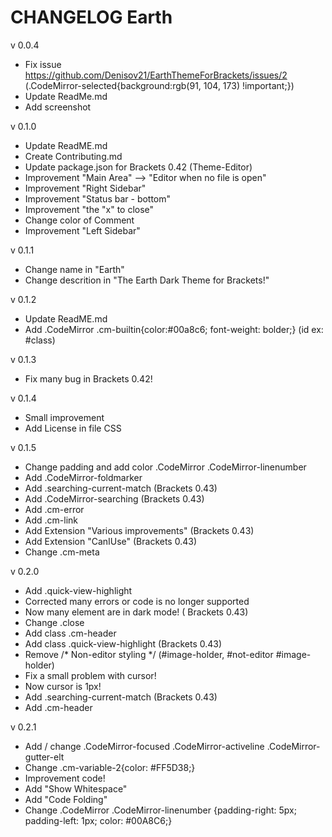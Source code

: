 # CHANGELOG Earth

v 0.0.4

* Fix issue https://github.com/Denisov21/EarthThemeForBrackets/issues/2 (.CodeMirror-selected{background:rgb(91, 104, 173) !important;})
* Update ReadMe.md 
* Add screenshot

v 0.1.0

* Update ReadME.md
* Create Contributing.md
* Update package.json for Brackets 0.42 (Theme-Editor)
* Improvement "Main Area" --> "Editor when no file is open"
* Improvement "Right Sidebar"
* Improvement "Status bar - bottom"
* Improvement "the "x" to close"
* Change color of Comment
* Improvement "Left Sidebar"

v 0.1.1

* Change name in "Earth"
* Change descrition in "The Earth Dark Theme for Brackets!"

v 0.1.2

* Update ReadME.md
* Add .CodeMirror .cm-builtin{color:#00a8c6; font-weight: bolder;} (id ex: #class)

v 0.1.3

* Fix many bug in Brackets 0.42!

v 0.1.4

* Small improvement
* Add License in file CSS

v 0.1.5

* Change padding  and add color .CodeMirror .CodeMirror-linenumber
* Add .CodeMirror-foldmarker
* Add .searching-current-match (Brackets 0.43)
* Add .CodeMirror-searching (Brackets 0.43)
* Add .cm-error
* Add .cm-link
* Add Extension "Various improvements" (Brackets 0.43)
* Add Extension "CanIUse" (Brackets 0.43)
* Change .cm-meta

v 0.2.0

* Add .quick-view-highlight
* Corrected many errors or code is no longer supported
* Now many element are in dark mode! ( Brackets 0.43)
* Change .close
* Add class .cm-header
* Add class .quick-view-highlight (Brackets 0.43)
* Remove /* Non-editor styling */ (#image-holder, #not-editor #image-holder) 
* Fix a small problem with cursor!
* Now cursor is 1px!
* Add .searching-current-match (Brackets 0.43)
* Add .cm-header

v 0.2.1

* Add / change .CodeMirror-focused .CodeMirror-activeline .CodeMirror-gutter-elt 
* Change .cm-variable-2{color: #FF5D38;}
* Improvement code!
* Add "Show Whitespace"
* Add "Code Folding"
* Change .CodeMirror .CodeMirror-linenumber {padding-right: 5px; padding-left: 1px; color: #00A8C6;}